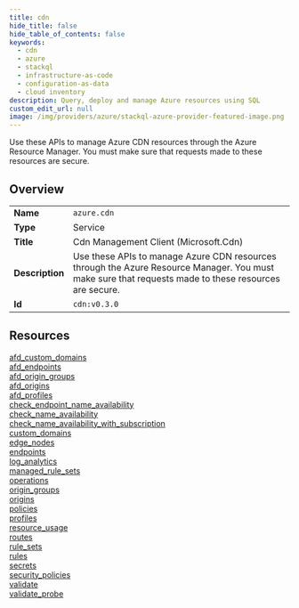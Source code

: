 ```yaml
---
title: cdn
hide_title: false
hide_table_of_contents: false
keywords:
  - cdn
  - azure
  - stackql
  - infrastructure-as-code
  - configuration-as-data
  - cloud inventory
description: Query, deploy and manage Azure resources using SQL
custom_edit_url: null
image: /img/providers/azure/stackql-azure-provider-featured-image.png
---
```

Use these APIs to manage Azure CDN resources through the Azure Resource Manager. You must make sure that requests made to these resources are secure.  
    

## Overview
<table><tbody>
<tr><td><b>Name</b></td><td><code>azure.cdn</code></td></tr>
<tr><td><b>Type</b></td><td>Service</td></tr>
<tr><td><b>Title</b></td><td>Cdn Management Client (Microsoft.Cdn)</td></tr>
<tr><td><b>Description</b></td><td>Use these APIs to manage Azure CDN resources through the Azure Resource Manager. You must make sure that requests made to these resources are secure.</td></tr>
<tr><td><b>Id</b></td><td><code>cdn:v0.3.0</code></td></tr>
</tbody></table>

## Resources
<div class="row">
<div class="providerDocColumn">
<a href="/providers/azure/cdn/afd_custom_domains/">afd_custom_domains</a><br />
<a href="/providers/azure/cdn/afd_endpoints/">afd_endpoints</a><br />
<a href="/providers/azure/cdn/afd_origin_groups/">afd_origin_groups</a><br />
<a href="/providers/azure/cdn/afd_origins/">afd_origins</a><br />
<a href="/providers/azure/cdn/afd_profiles/">afd_profiles</a><br />
<a href="/providers/azure/cdn/check_endpoint_name_availability/">check_endpoint_name_availability</a><br />
<a href="/providers/azure/cdn/check_name_availability/">check_name_availability</a><br />
<a href="/providers/azure/cdn/check_name_availability_with_subscription/">check_name_availability_with_subscription</a><br />
<a href="/providers/azure/cdn/custom_domains/">custom_domains</a><br />
<a href="/providers/azure/cdn/edge_nodes/">edge_nodes</a><br />
<a href="/providers/azure/cdn/endpoints/">endpoints</a><br />
<a href="/providers/azure/cdn/log_analytics/">log_analytics</a><br />
<a href="/providers/azure/cdn/managed_rule_sets/">managed_rule_sets</a><br />
</div>
<div class="providerDocColumn">
<a href="/providers/azure/cdn/operations/">operations</a><br />
<a href="/providers/azure/cdn/origin_groups/">origin_groups</a><br />
<a href="/providers/azure/cdn/origins/">origins</a><br />
<a href="/providers/azure/cdn/policies/">policies</a><br />
<a href="/providers/azure/cdn/profiles/">profiles</a><br />
<a href="/providers/azure/cdn/resource_usage/">resource_usage</a><br />
<a href="/providers/azure/cdn/routes/">routes</a><br />
<a href="/providers/azure/cdn/rule_sets/">rule_sets</a><br />
<a href="/providers/azure/cdn/rules/">rules</a><br />
<a href="/providers/azure/cdn/secrets/">secrets</a><br />
<a href="/providers/azure/cdn/security_policies/">security_policies</a><br />
<a href="/providers/azure/cdn/validate/">validate</a><br />
<a href="/providers/azure/cdn/validate_probe/">validate_probe</a><br />
</div>
</div>
